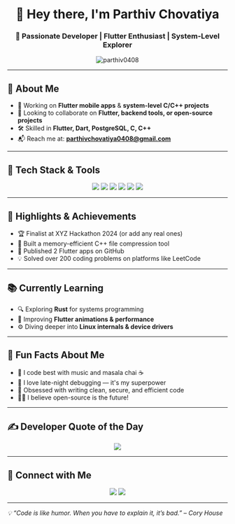 <h1 align="center">👋 Hey there, I'm Parthiv Chovatiya</h1>
<h3 align="center">🚀 Passionate Developer | Flutter Enthusiast | System-Level Explorer</h3>

<p align="center">
  <img src="https://komarev.com/ghpvc/?username=parthiv0408&label=Profile%20views&color=0e75b6&style=flat" alt="parthiv0408" />
</p>

---

## 🧠 About Me

- 🎯 Working on **Flutter mobile apps** & **system-level C/C++ projects**
- 🤝 Looking to collaborate on **Flutter, backend tools, or open-source projects**
- 🛠️ Skilled in **Flutter, Dart, PostgreSQL, C, C++**
- 📬 Reach me at: **parthivchovatiya0408@gmail.com**

---

## 🚀 Tech Stack & Tools

<p align="center">
  <img src="https://img.shields.io/badge/C-00599C?style=for-the-badge&logo=c&logoColor=white"/>
  <img src="https://img.shields.io/badge/C++-00599C?style=for-the-badge&logo=c%2B%2B&logoColor=white"/>
  <img src="https://img.shields.io/badge/Dart-0175C2?style=for-the-badge&logo=dart&logoColor=white"/>
  <img src="https://img.shields.io/badge/Flutter-02569B?style=for-the-badge&logo=flutter&logoColor=white"/>
  <img src="https://img.shields.io/badge/PostgreSQL-336791?style=for-the-badge&logo=postgresql&logoColor=white"/>
  <img src="https://img.shields.io/badge/GitHub-181717?style=for-the-badge&logo=github&logoColor=white"/>
</p>

---

## 🌟 Highlights & Achievements

- 🏆 Finalist at XYZ Hackathon 2024 (or add any real ones)
- 🧠 Built a memory-efficient C++ file compression tool
- 📱 Published 2 Flutter apps on GitHub
- 💡 Solved over 200 coding problems on platforms like LeetCode

---

## 📚 Currently Learning

- 🔍 Exploring **Rust** for systems programming
- 📲 Improving **Flutter animations & performance**
- ⚙️ Diving deeper into **Linux internals & device drivers**

---

## 🧩 Fun Facts About Me

- 🧃 I code best with music and masala chai ☕
- 🌌 I love late-night debugging — it's my superpower
- 🔐 Obsessed with writing clean, secure, and efficient code
- 🧑‍💻 I believe open-source is the future!

---

## ✍️ Developer Quote of the Day

<p align="center">
  <img src="https://quotes-github-readme.vercel.app/api?type=horizontal&theme=radical" />
</p>

---

## 🔗 Connect with Me

<p align="center">
  <a href="mailto:parthivchovatiya0408@gmail.com"><img src="https://img.shields.io/badge/Gmail-D14836?style=for-the-badge&logo=gmail&logoColor=white"/></a>
  <a href="https://github.com/parthiv0408"><img src="https://img.shields.io/badge/GitHub-100000?style=for-the-badge&logo=github&logoColor=white"/></a>
</p>

---

_💡 “Code is like humor. When you have to explain it, it’s bad.” – Cory House_

